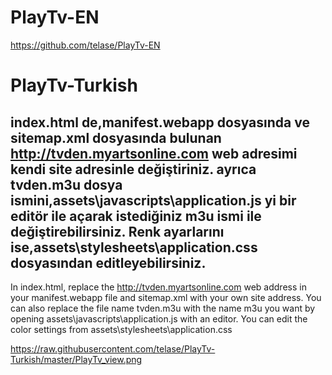 # PlayTv-EN
https://github.com/telase/PlayTv-EN

# PlayTv-Turkish
index.html de,manifest.webapp dosyasında ve sitemap.xml dosyasında bulunan 
http://tvden.myartsonline.com web adresimi kendi site adresinle değiştiriniz.
ayrıca tvden.m3u dosya ismini,assets\javascripts\application.js yi bir editör ile açarak istediğiniz m3u ismi ile değiştirebilirsiniz.
Renk ayarlarını ise,assets\stylesheets\application.css dosyasından editleyebilirsiniz.
-----------------------------------------------------------------------------------------------------
In index.html, replace the http://tvden.myartsonline.com web address in your manifest.webapp file and sitemap.xml with your own site address. You can also replace the file name tvden.m3u with the name m3u you want by opening assets\javascripts\application.js with an editor. You can edit the color settings from assets\stylesheets\application.css

https://raw.githubusercontent.com/telase/PlayTv-Turkish/master/PlayTv_view.png
